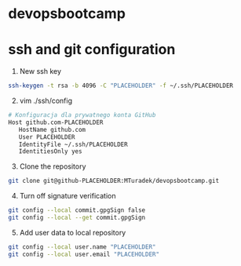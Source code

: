 # devopsbootcamp

# ssh and git configuration
1. New ssh key
```bash
ssh-keygen -t rsa -b 4096 -C "PLACEHOLDER" -f ~/.ssh/PLACEHOLDER
```
2. vim ./ssh/config
```bash
# Konfiguracja dla prywatnego konta GitHub
Host github.com-PLACEHOLDER
   HostName github.com
   User PLACEHOLDER
   IdentityFile ~/.ssh/PLACEHOLDER
   IdentitiesOnly yes
```
3. Clone the repository
```bash
git clone git@github-PLACEHOLDER:MTuradek/devopsbootcamp.git
```
4. Turn off signature verification
```bash
git config --local commit.gpgSign false
git config --local --get commit.gpgSign
```
5. Add user data to local repository
```bash
git config --local user.name "PLACEHOLDER"
git config --local user.email "PLACEHOLDER"
```
